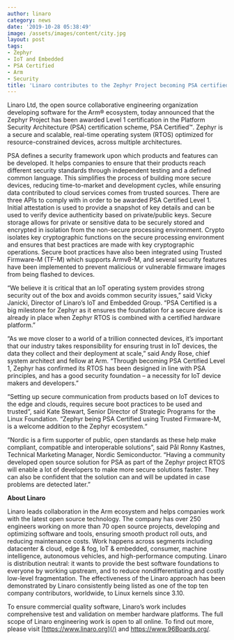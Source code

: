 ```yaml
---
author: linaro
category: news
date: '2019-10-28 05:38:49'
image: /assets/images/content/city.jpg
layout: post
tags:
- Zephyr
- IoT and Embedded
- PSA Certified
- Arm
- Security
title: 'Linaro contributes to the Zephyr Project becoming PSA certified '
---
```


Linaro Ltd, the open source collaborative engineering organization developing software for the Arm® ecosystem, today announced that the Zephyr Project has been awarded Level 1 certification in the Platform Security Architecture (PSA) certification scheme, PSA Certified™. Zephyr is a secure and scalable, real-time operating system (RTOS) optimized for resource-constrained devices, across multiple architectures.

PSA defines a security framework upon which products and features can be developed. It helps companies to ensure that their products reach different security standards through independent testing and a defined common language. This simplifies the process of building more secure devices, reducing time-to-market and development cycles, while ensuring data contributed to cloud services comes from trusted sources. There are three APIs to comply with in order to be awarded PSA Certified Level 1. Initial attestation is used to provide a snapshot of key details and can be used to verify device authenticity based on private/public keys. Secure storage allows for private or sensitive data to be securely stored and encrypted in isolation from the non-secure processing environment. Crypto isolates key cryptographic functions on the secure processing environment and ensures that best practices are made with key cryptographic operations. Secure boot practices have also been integrated using Trusted Firmware-M (TF-M) which supports Armv8-M, and several security features have been implemented to prevent malicious or vulnerable firmware images from being flashed to devices.

“We believe it is critical that an IoT operating system provides strong security out of the box and avoids common security issues,” said Vicky Janicki, Director of Linaro’s IoT and Embedded Group. “PSA Certified is a big milestone for Zephyr as it ensures the foundation for a secure device is already in place when Zephyr RTOS is combined with a certified hardware platform.”

“As we move closer to a world of a trillion connected devices, it’s important that our industry takes responsibility for ensuring trust in IoT devices, the data they collect and their deployment at scale,” said Andy Rose, chief system architect and fellow at Arm. “Through becoming PSA Certified Level 1, Zephyr has confirmed its RTOS has been designed in line with PSA principles, and has a good security foundation – a necessity for IoT device makers and developers.”

“Setting up secure communication from products based on IoT devices to the edge and clouds, requires secure boot practices to be used and trusted“, said Kate Stewart, Senior Director of Strategic Programs for the Linux Foundation. “Zephyr being PSA Certified using Trusted Firmware-M, is a welcome addition to the Zephyr ecosystem.“

“Nordic is a firm supporter of public, open standards as these help make compliant, compatible and interoperable solutions”, said Pål Ronny Kastnes, Technical Marketing Manager, Nordic Semiconductor. “Having a community developed open source solution for PSA as part of the Zephyr project RTOS will enable a lot of developers to make more secure solutions faster. They can also be confident that the solution can and will be updated in case problems are detected later.”

**About Linaro**

Linaro leads collaboration in the Arm ecosystem and helps companies work with the latest open source technology. The company has over 250 engineers working on more than 70 open source projects, developing and optimizing software and tools, ensuring smooth product roll outs, and reducing maintenance costs. Work happens across segments including datacenter & cloud, edge & fog, IoT & embedded, consumer, machine intelligence, autonomous vehicles, and high-performance computing. Linaro is distribution neutral: it wants to provide the best software foundations to everyone by working upstream, and to reduce nondifferentiating and costly low-level fragmentation. The effectiveness of the Linaro approach has been demonstrated by Linaro consistently being listed as one of the top ten company contributors, worldwide, to Linux kernels since 3.10.

To ensure commercial quality software, Linaro’s work includes comprehensive test and validation on member hardware platforms. The full scope of Linaro engineering work is open to all online. To find out more, please visit [https://www.linaro.org](/) and <https://www.96Boards.org/>.